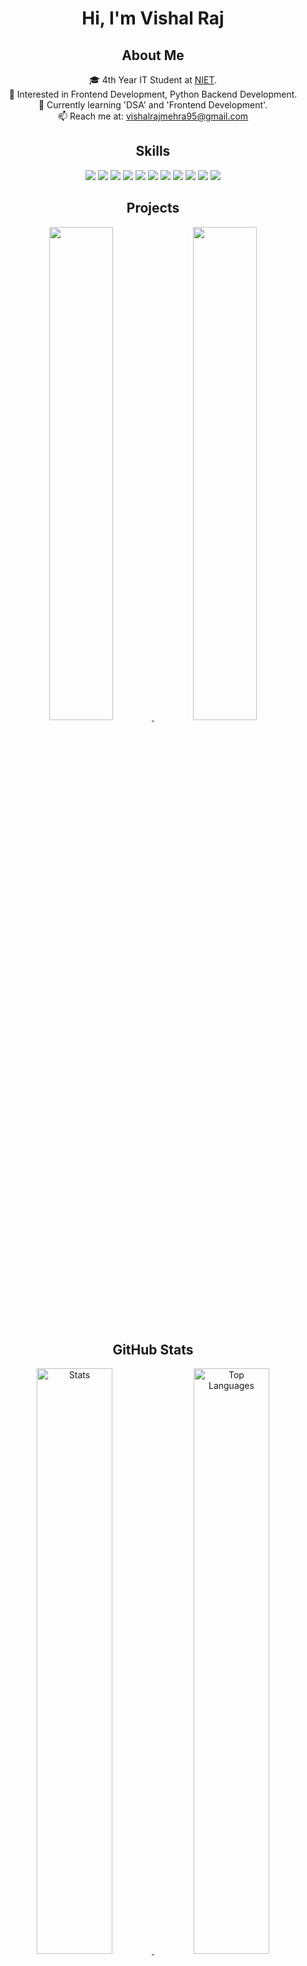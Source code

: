 <h1 align="center">Hi, I'm Vishal Raj</h1>

<h2 align="center">About Me</h2>

<p align="center">
    🎓 4th Year IT Student at <a href="https://www.niet.co.in/">NIET</a>.<br>
    👀 Interested in Frontend Development, Python Backend Development.<br>
    🌱 Currently learning 'DSA' and 'Frontend Development'.<br>
    📫 Reach me at: <a href="mailto:vishalrajmehra95@gmail.com">vishalrajmehra95@gmail.com</a>
</p>

<h2 align="center">Skills</h2>
<p align="center">
    <img src="https://img.shields.io/badge/-Python-3776AB?style=flat-square&logo=python&logoColor=white" />
    <img src="https://img.shields.io/badge/-Java-007396?style=flat-square&logo=java&logoColor=white" />
    <img src="https://img.shields.io/badge/-HTML5-E34F26?style=flat-square&logo=html5&logoColor=white" />
    <img src="https://img.shields.io/badge/-CSS3-1572B6?style=flat-square&logo=css3&logoColor=white" />
    <img src="https://img.shields.io/badge/-React-61DAFB?style=flat-square&logo=react&logoColor=black" />
    <img src="https://img.shields.io/badge/-MySQL-4479A1?style=flat-square&logo=mysql&logoColor=white" />
    <img src="https://img.shields.io/badge/-MongoDB-47A248?style=flat-square&logo=mongodb&logoColor=white" />
    <img src="https://img.shields.io/badge/-Docker-2496ED?style=flat-square&logo=docker&logoColor=white" />
    <img src="https://img.shields.io/badge/-Postman-FF6C37?style=flat-square&logo=postman&logoColor=white" />
    <img src="https://img.shields.io/badge/-Redis-DC382D?style=flat-square&logo=redis&logoColor=white" />
    <img src="https://img.shields.io/badge/-pytest-0A9EDC?style=flat-square&logo=pytest&logoColor=white" />
</p>

<h2 align="center">Projects</h2>
<p align="center">
    <a href="https://github.com/vishalraj9102/project1">
        <img width="45%" src="https://github-readme-stats.vercel.app/api/pin/?username=vishalraj9102&repo=project1&theme=tokyonight" />
    </a>
    <a href="https://github.com/vishalraj9102/project2">
        <img width="45%" src="https://github-readme-stats.vercel.app/api/pin/?username=vishalraj9102&repo=project2&theme=tokyonight" />
    </a>
</p>

<h2 align="center">GitHub Stats</h2>
<div align="center">
    <a href="https://github-readme-stats.vercel.app">
        <img width="49%" alt="Stats" src="https://my-stats-lemon.vercel.app/api?username=vishalraj9102&show_icons=true&theme=tokyonight&hide_border=true"/>
    </a>
    <a href="https://github-readme-stats.vercel.app">
        <img width="49%" alt="Top Languages" src="https://my-stats-lemon.vercel.app/api/top-langs/?username=vishalraj9102&layout=compact&theme=tokyonight&hide_border=true"/>
    </a>
</div>

<h2 align="center">Connect with Me</h2>
<p align="center">
    <a href="https://linkedin.com/in/vishalraj9102">
        <img src="https://img.shields.io/badge/-LinkedIn-0A66C2?style=flat-square&logo=linkedin&logoColor=white" />
    </a>
    <a href="https://twitter.com/vishalraj9102">
        <img src="https://img.shields.io/badge/-Twitter-1DA1F2?style=flat-square&logo=twitter&logoColor=white" />
    </a>
    <a href="mailto:vishalrajmehra95@gmail.com">
        <img src="https://img.shields.io/badge/-Email-D14836?style=flat-square&logo=gmail&logoColor=white" />
    </a>
</p>
